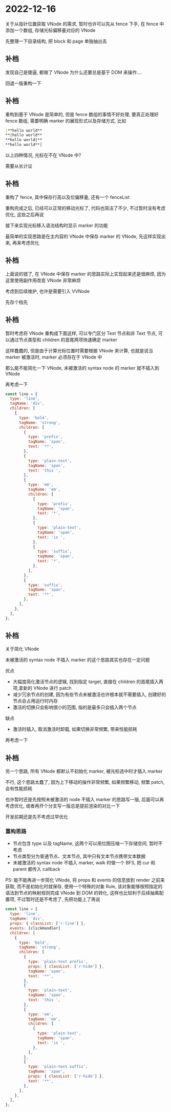 # 2022-12-16

关于从指针位置获取 VNode 的需求, 暂时也许可以先从 fence 下手, 在 fence 中添加一个数组, 存储光标偏移量对应的 VNode

先整理一下目录结构, 把 block 和 page 单独抽出去

## 补档

发现自己是傻逼, 都做了 VNode 为什么还要总是基于 DOM 来操作....

回退一版重构一下

## 补档

重构到基于 VNode 是简单的, 但是 fence 数组的事情不好处理, 要真正处理好 fence 数组, 需要明确 marker 的展现形式以及存储方式, 比如

```markdown
|**hello world**
**|hello world**
**hello world|**
**hello world**|
```

以上四种情况, 光标在不在 VNode 中?

需要从长计议

## 补档

重构了 fence, 其中保存行高以及位偏移量, 还有一个 fenceList

重构完成之后, 已经可以正常的移动光标了, 代码也简洁了不少, 不过暂时没有考虑优化, 这些之后再说

接下来实现光标移入语法结构时显示 marker 的功能

最简单的实现思路是在主内容的 VNode 中保存 marker 的 VNode, 先这样实现出来, 再来考虑优化

## 补档

上面说的错了, 在 VNode 中保存 marker 的思路实际上实现起来还是很麻烦, 因为这里使用副作用改变 VNode 非常麻烦

考虑到后续维护, 也许是需要引入 VVNode

先存个档先

## 补档

暂时考虑将 VNode 重构成下面这样, 可以专门区分 Text 节点和非 Text 节点, 可以通过节点类型和 children 的首尾两项快速确定 marker

这样蠢蠢的, 但是由于计算光标位置时需要根据 VNode 来计算, 也就是说当 marker 被激活时, marker 必须存在于 VNode 中

那么能不能简化一下 VNode, 未被激活的 syntax node 的 marker 就不插入到 VNode

再考虑一下

```js
const line = {
  type: 'line',
  tagName: 'div',
  children: [
    {
      type: 'bold',
      tagName: 'strong',
      children: [
        {
          type: 'prefix',
          tagName: 'span',
          text: '**',
        },
        {
          type: 'plain-text',
          tagName: 'span',
          text: 'this ',
        },
        {
          type: 'em',
          tagName: 'em',
          children: [
            {
              type: 'prefix',
              tagName: 'span',
              text: '*',
            },
            {
              type: 'plain-text',
              tagName: 'span',
              text: 'is ',
            },
            {
              type: 'suffix',
              tagName: 'span',
              text: '*',
            },
          ],
        },
        {
          type: 'suffix',
          tagName: 'span',
          text: '**',
        },
      ],
    },
  ],
};
```

## 补档

关于简化 VNode

未被激活的 syntax node 不插入 marker 的这个思路其实也存在一定问题

优点

- 大幅度简化激活节点的逻辑, 找到指定 target, 直接在 children 的首尾插入两项,拿新的 VNode 进行 patch
- 减少冗余节点的创建, 因为有些节点未被激活也许根本就不需要插入, 创建好的节点会占用运行时内存
- 激活的切换只会影响很小的范围, 指的是最多只会插入两个节点

缺点

- 激活时插入, 取消激活时卸载, 如果切换非常频繁, 带来性能损耗

再考虑一下

## 补档

另一个思路, 所有 VNode 都默认不初始化 marker, 被光标选中时才插入 marker

不行, 这个思路太蠢了, 因为上下移动的操作非常频繁, 如果频繁移动, 频繁 patch, 会有性能损耗

也许暂时还是先按照未被激活的 node 不插入 marker 的思路写一版, 后面可以再考虑优化, 或者再开个分支写一版总是提前渲染的对比一下

开发前期还是先不考虑过早优化

### 重构思路

- 节点包含 type 以及 tagName, 这两个可以用位图压缩一下存储空间, 暂时不考虑
- 节点类型分为普通节点、文本节点, 其中只有文本节点携带文本数据
- 未被激活的 syntax node 不插入 marker, walk 时做一个 BFS, 把 cur 和 parent 都传入 callback

PS: 能不能再进一步简化 VNode, 将 props 和 events 的信息放到 render 之前来获取, 而不是初始化时就保存, 使用一个特殊的对象 Rule, 该对象能够按照指定的语法到节点的映射规则完成 VNode 到 DOM 的转化, 这样也比较利于后续抽离配置项, 不过暂时还是不考虑了, 先把功能上了再说

```js
const line = {
  type: 'line',
  tagName: 'div',
  props: { classList: ['r-line'] },
  events: [clickHandler]
  children: [
    {
      type: 'bold',
      tagName: 'strong',
      children: [
        {
          type: 'plain-text prefix',
          props: { classList: ['r-hide'] },
          tagName: 'span',
          text: '**',
        },
        {
          type: 'plain-text',
          tagName: 'span',
          text: 'this ',
        },
        {
          type: 'em',
          tagName: 'em',
          children: [
            {
              type: 'plain-text',
              tagName: 'span',
              text: 'is ',
            },
          ],
        },
        {
          type: 'plain-text suffix',
          tagName: 'span',
          props: { classList: ['r-hide'] },
          text: '**',
        },
      ],
    },
  ],
};
```
